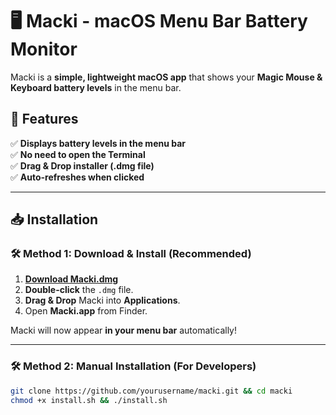 # 🖥️ Macki - macOS Menu Bar Battery Monitor

Macki is a **simple, lightweight macOS app** that shows your **Magic Mouse & Keyboard battery levels** in the menu bar.

## 🎯 Features
✅ **Displays battery levels in the menu bar**  
✅ **No need to open the Terminal**  
✅ **Drag & Drop installer (.dmg file)**  
✅ **Auto-refreshes when clicked**  

---

## 📥 Installation

### **🛠️ Method 1: Download & Install (Recommended)**
1. **[Download Macki.dmg](https://github.com/yourusername/macki/releases/latest/download/Macki.dmg)**
2. **Double-click** the `.dmg` file.
3. **Drag & Drop** Macki into **Applications**.
4. Open **Macki.app** from Finder.

Macki will now appear **in your menu bar** automatically!

---

### **🛠️ Method 2: Manual Installation (For Developers)**
```bash
git clone https://github.com/yourusername/macki.git && cd macki
chmod +x install.sh && ./install.sh